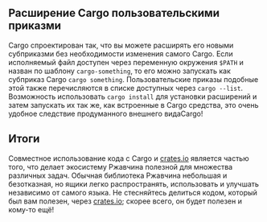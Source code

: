 ## Расширение Cargo пользовательскими приказми

Cargo спроектирован так, что вы можете расширять его новыми субприказми без необходимости изменения самого Cargo. Если исполняемый файл доступен через переменную окружения `$PATH` и назван по шаблону `cargo-something`, то его можно запускать как субприказ Cargo `cargo something`. Пользовательские приказы подобные этой также перечисляются в списке доступных через `cargo --list`. Возможность использовать `cargo install` для установки расширений и затем запускать их так же, как встроенные в Cargo средства, это очень удобное следствие продуманного внешнего видаCargo!

## Итоги

Совместное использование кода с Cargo и [crates.io](https://crates.io/)<!-- --> является частью того, что делает экосистему Ржавчина полезной для множества различных задач. Обычная библиотека Ржавчина небольшая и безотказная, но ящики легко распространять, использовать и улучшать независимо от самого языка. Не стесняйтесь делиться кодом, который был вам полезен, через [crates.io](https://crates.io/)<!-- -->; скорее всего, он будет полезен и кому-то ещё!
